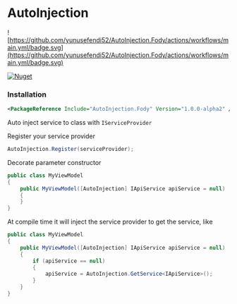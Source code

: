 # AutoInjection

![https://github.com/yunusefendi52/AutoInjection.Fody/actions/workflows/main.yml/badge.svg](https://github.com/yunusefendi52/AutoInjection.Fody/actions/workflows/main.yml/badge.svg)

[![Nuget](https://img.shields.io/nuget/v/AutoInjection.Fody?style=for-the-badge)](https://www.nuget.org/packages/AutoInjection.Fody)

### Installation
```xml
<PackageReference Include="AutoInjection.Fody" Version="1.0.0-alpha2" />
```

Auto inject service to class with `IServiceProvider`

Register your service provider
```csharp
AutoInjection.Register(serviceProvider);
```

Decorate parameter constructor
```csharp
public class MyViewModel
{
    public MyViewModel([AutoInjection] IApiService apiService = null)
    {
    }
}
```

At compile time it will inject the service provider to get the service, like
```csharp
public class MyViewModel
{
    public MyViewModel([AutoInjection] IApiService apiService = null)
    {
        if (apiService == null)
        {
            apiService = AutoInjection.GetService<IApiService>();
        }
    }
}
```
